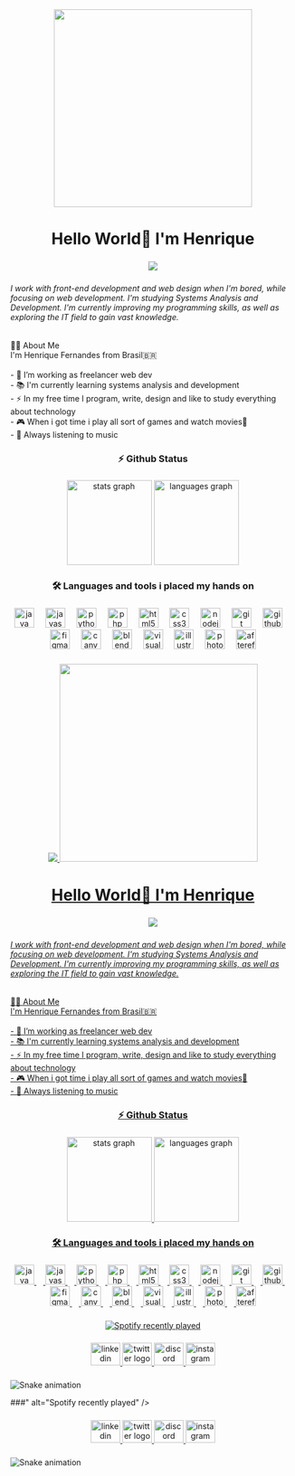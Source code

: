 <div align="center">
  <img height="350" src="https://i.pinimg.com/736x/74/07/0a/74070a34691822fcf035842852ef8c4d.jpg"  />
</div>

###

<h1 align="center">Hello World👋 I'm Henrique</h1>

###

<div align="center">
  <img src="https://profile-counter.glitch.me/HenriqueUE/count.svg?"  />
</div>

###

<h6 align="left">I work with front-end development and web design when I'm bored, while focusing on web development. I'm studying Systems Analysis and Development. I'm currently improving my programming skills, as well as exploring the IT field to gain vast knowledge.</h6>

###

<p align="left">👩‍💻  About Me <br>I'm Henrique Fernandes from Brasil🇧🇷<br><br>- 🔭 I’m working as freelancer web dev<br>- 📚 I'm currently learning systems analysis and development<br>- ⚡ In my free time I program, write, design and like to study everything about technology<br>- 🎮 When i got time i play all sort of games and watch movies🎥<br>- 🎵 Always listening to music</p>

###

<h3 align="center">⚡ Github Status</h3>

###

<div align="center">
  <img src="https://github-readme-stats.vercel.app/api?username=HenriqueUE&hide_title=false&hide_rank=false&show_icons=true&include_all_commits=true&count_private=true&disable_animations=false&theme=default&locale=en&hide_border=false&order=1&custom_title=HENRIQUEUE's%20GitHub%20Stats" height="150" alt="stats graph"  />
  <img src="https://github-readme-stats.vercel.app/api/top-langs?username=HenriqueUE&locale=en&hide_title=false&layout=compact&card_width=320&langs_count=5&theme=default&hide_border=false&order=2" height="150" alt="languages graph"  />
</div>

###

<h3 align="center">🛠 Languages and tools i placed my hands on</h3>

###

<div align="center">
  <img src="https://cdn.jsdelivr.net/gh/devicons/devicon/icons/java/java-original.svg" height="35" alt="java logo"  />
  <img width="12" />
  <img src="https://cdn.jsdelivr.net/gh/devicons/devicon/icons/javascript/javascript-original.svg" height="35" alt="javascript logo"  />
  <img width="12" />
  <img src="https://cdn.jsdelivr.net/gh/devicons/devicon/icons/python/python-plain.svg" height="35" alt="python logo"  />
  <img width="12" />
  <img src="https://cdn.jsdelivr.net/gh/devicons/devicon/icons/php/php-original.svg" height="35" alt="php logo"  />
  <img width="12" />
  <img src="https://cdn.jsdelivr.net/gh/devicons/devicon/icons/html5/html5-original-wordmark.svg" height="35" alt="html5 logo"  />
  <img width="12" />
  <img src="https://cdn.jsdelivr.net/gh/devicons/devicon/icons/css3/css3-original-wordmark.svg" height="35" alt="css3 logo"  />
  <img width="12" />
  <img src="https://cdn.jsdelivr.net/gh/devicons/devicon/icons/nodejs/nodejs-plain-wordmark.svg" height="35" alt="nodejs logo"  />
  <img width="12" />
  <img src="https://cdn.jsdelivr.net/gh/devicons/devicon/icons/git/git-original.svg" height="35" alt="git logo"  />
  <img width="12" />
  <img src="https://cdn.jsdelivr.net/gh/devicons/devicon/icons/github/github-original.svg" height="35" alt="github logo"  />
  <img width="12" />
  <img src="https://cdn.jsdelivr.net/gh/devicons/devicon/icons/figma/figma-original.svg" height="35" alt="figma logo"  />
  <img width="12" />
  <img src="https://cdn.jsdelivr.net/gh/devicons/devicon/icons/canva/canva-original.svg" height="35" alt="canva logo"  />
  <img width="12" />
  <img src="https://cdn.jsdelivr.net/gh/devicons/devicon/icons/blender/blender-original.svg" height="35" alt="blender logo"  />
  <img width="12" />
  <img src="https://cdn.jsdelivr.net/gh/devicons/devicon/icons/visualstudio/visualstudio-plain.svg" height="35" alt="visualstudio logo"  />
  <img width="12" />
  <img src="https://cdn.jsdelivr.net/gh/devicons/devicon/icons/illustrator/illustrator-line.svg" height="35" alt="illustrator logo"  />
  <img width="12" />
  <img src="https://cdn.jsdelivr.net/gh/devicons/devicon/icons/photoshop/photoshop-line.svg" height="35" alt="photoshop logo"  />
  <img width="12" />
  <img src="https://cdn.jsdelivr.net/gh/devicons/devicon/icons/aftereffects/aftereffects-plain.svg" height="35" alt="aftereffects logo"  />
</div>

###

<div align="center">
  <a href="https://open.spotify.com/user/HenriqueUE">
    <img src="<div align="center">
  <img height="350" src="https://i.pinimg.com/736x/74/07/0a/74070a34691822fcf035842852ef8c4d.jpg"  />
</div>

###

<h1 align="center">Hello World👋 I'm Henrique</h1>

###

<div align="center">
  <img src="https://profile-counter.glitch.me/HenriqueUE/count.svg?"  />
</div>

###

<h6 align="left">I work with front-end development and web design when I'm bored, while focusing on web development. I'm studying Systems Analysis and Development. I'm currently improving my programming skills, as well as exploring the IT field to gain vast knowledge.</h6>

###

<p align="left">👩‍💻  About Me <br>I'm Henrique Fernandes from Brasil🇧🇷<br><br>- 🔭 I’m working as freelancer web dev<br>- 📚 I'm currently learning systems analysis and development<br>- ⚡ In my free time I program, write, design and like to study everything about technology<br>- 🎮 When i got time i play all sort of games and watch movies🎥<br>- 🎵 Always listening to music</p>

###

<h3 align="center">⚡ Github Status</h3>

###

<div align="center">
  <img src="https://github-readme-stats.vercel.app/api?username=HenriqueUE&hide_title=false&hide_rank=false&show_icons=true&include_all_commits=true&count_private=true&disable_animations=false&theme=default&locale=en&hide_border=false&order=1&custom_title=HENRIQUEUE's%20GitHub%20Stats" height="150" alt="stats graph"  />
  <img src="https://github-readme-stats.vercel.app/api/top-langs?username=HenriqueUE&locale=en&hide_title=false&layout=compact&card_width=320&langs_count=5&theme=default&hide_border=false&order=2" height="150" alt="languages graph"  />
</div>

###

<h3 align="center">🛠 Languages and tools i placed my hands on</h3>

###

<div align="center">
  <img src="https://cdn.jsdelivr.net/gh/devicons/devicon/icons/java/java-original.svg" height="35" alt="java logo"  />
  <img width="12" />
  <img src="https://cdn.jsdelivr.net/gh/devicons/devicon/icons/javascript/javascript-original.svg" height="35" alt="javascript logo"  />
  <img width="12" />
  <img src="https://cdn.jsdelivr.net/gh/devicons/devicon/icons/python/python-plain.svg" height="35" alt="python logo"  />
  <img width="12" />
  <img src="https://cdn.jsdelivr.net/gh/devicons/devicon/icons/php/php-original.svg" height="35" alt="php logo"  />
  <img width="12" />
  <img src="https://cdn.jsdelivr.net/gh/devicons/devicon/icons/html5/html5-original-wordmark.svg" height="35" alt="html5 logo"  />
  <img width="12" />
  <img src="https://cdn.jsdelivr.net/gh/devicons/devicon/icons/css3/css3-original-wordmark.svg" height="35" alt="css3 logo"  />
  <img width="12" />
  <img src="https://cdn.jsdelivr.net/gh/devicons/devicon/icons/nodejs/nodejs-plain-wordmark.svg" height="35" alt="nodejs logo"  />
  <img width="12" />
  <img src="https://cdn.jsdelivr.net/gh/devicons/devicon/icons/git/git-original.svg" height="35" alt="git logo"  />
  <img width="12" />
  <img src="https://cdn.jsdelivr.net/gh/devicons/devicon/icons/github/github-original.svg" height="35" alt="github logo"  />
  <img width="12" />
  <img src="https://cdn.jsdelivr.net/gh/devicons/devicon/icons/figma/figma-original.svg" height="35" alt="figma logo"  />
  <img width="12" />
  <img src="https://cdn.jsdelivr.net/gh/devicons/devicon/icons/canva/canva-original.svg" height="35" alt="canva logo"  />
  <img width="12" />
  <img src="https://cdn.jsdelivr.net/gh/devicons/devicon/icons/blender/blender-original.svg" height="35" alt="blender logo"  />
  <img width="12" />
  <img src="https://cdn.jsdelivr.net/gh/devicons/devicon/icons/visualstudio/visualstudio-plain.svg" height="35" alt="visualstudio logo"  />
  <img width="12" />
  <img src="https://cdn.jsdelivr.net/gh/devicons/devicon/icons/illustrator/illustrator-line.svg" height="35" alt="illustrator logo"  />
  <img width="12" />
  <img src="https://cdn.jsdelivr.net/gh/devicons/devicon/icons/photoshop/photoshop-line.svg" height="35" alt="photoshop logo"  />
  <img width="12" />
  <img src="https://cdn.jsdelivr.net/gh/devicons/devicon/icons/aftereffects/aftereffects-plain.svg" height="35" alt="aftereffects logo"  />
</div>

###

<div align="center">
  <a href="https://open.spotify.com/user/HenriqueUE">
    <img src="https://spotify-recently-played-readme.vercel.app/api?user=HenriqueUE&count=5&unique=false" alt="Spotify recently played"  />
  </a>
</div>

###

<div align="center">
  <a href="www.linkedin.com/in/henriquefernandes000" target="_blank">
    <img src="https://raw.githubusercontent.com/maurodesouza/profile-readme-generator/master/src/assets/icons/social/linkedin/default.svg" width="52" height="40" alt="linkedin logo"  />
  </a>
  <a href="https://x.com/HenriqueFA3" target="_blank">
    <img src="https://raw.githubusercontent.com/maurodesouza/profile-readme-generator/master/src/assets/icons/social/twitter/default.svg" width="52" height="40" alt="twitter logo"  />
  </a>
  <a href="henri9433" target="_blank">
    <img src="https://raw.githubusercontent.com/maurodesouza/profile-readme-generator/master/src/assets/icons/social/discord/default.svg" width="52" height="40" alt="discord logo"  />
  </a>
  <a href="https://www.instagram.com/henriqnands.png/" target="_blank">
    <img src="https://raw.githubusercontent.com/maurodesouza/profile-readme-generator/master/src/assets/icons/social/instagram/default.svg" width="52" height="40" alt="instagram logo"  />
  </a>
</div>

###

<img src="https://raw.githubusercontent.com/HenriqueUE/HenriqueUE/output/snake.svg" alt="Snake animation" />

###" alt="Spotify recently played"  />
  </a>
</div>

###

<div align="center">
  <a href="www.linkedin.com/in/henriquefernandes000" target="_blank">
    <img src="https://raw.githubusercontent.com/maurodesouza/profile-readme-generator/master/src/assets/icons/social/linkedin/default.svg" width="52" height="40" alt="linkedin logo"  />
  </a>
  <a href="https://x.com/HenriqueFA3" target="_blank">
    <img src="https://raw.githubusercontent.com/maurodesouza/profile-readme-generator/master/src/assets/icons/social/twitter/default.svg" width="52" height="40" alt="twitter logo"  />
  </a>
  <a href="henri9433" target="_blank">
    <img src="https://raw.githubusercontent.com/maurodesouza/profile-readme-generator/master/src/assets/icons/social/discord/default.svg" width="52" height="40" alt="discord logo"  />
  </a>
  <a href="https://www.instagram.com/henriqnands.png/" target="_blank">
    <img src="https://raw.githubusercontent.com/maurodesouza/profile-readme-generator/master/src/assets/icons/social/instagram/default.svg" width="52" height="40" alt="instagram logo"  />
  </a>
</div>

###

<img src="https://raw.githubusercontent.com/HenriqueUE/HenriqueUE/output/snake.svg" alt="Snake animation" />

###
